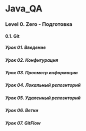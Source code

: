 # Java_QA

### Level 0. Zero - Подготовка

#### 0.1. Git

##### Урок 01. Введение

##### Урок 02. Конфигурация

##### Урок 03. Просмотр информации

##### Урок 04. Локальный репозиторий

##### Урок 05. Удаленный репозиторий

##### Урок 06. Ветки

##### Урок 07. GitFlow